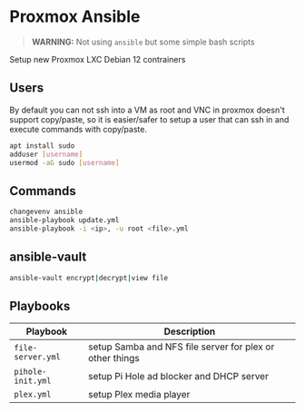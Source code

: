 # Proxmox Ansible

> **WARNING:** Not using `ansible` but some simple bash scripts

Setup new Proxmox LXC Debian 12 contrainers

## Users

By default you can not ssh into a VM as root and VNC in proxmox doesn't
support copy/paste, so it is easier/safer to setup a user that can
ssh in and execute commands with copy/paste.

```bash
apt install sudo
adduser [username]
usermod -aG sudo [username]
```

## Commands

```bash
changevenv ansible
ansible-playbook update.yml
ansible-playbook -i <ip>, -u root <file>.yml
```

## ansible-vault

```bash
ansible-vault encrypt|decrypt|view file
```

## Playbooks

| Playbook          | Description |
|-------------------|-------------|
| `file-server.yml` | setup Samba and NFS file server for plex or other things
| `pihole-init.yml` | setup Pi Hole ad blocker and DHCP server
| `plex.yml`        | setup Plex media player